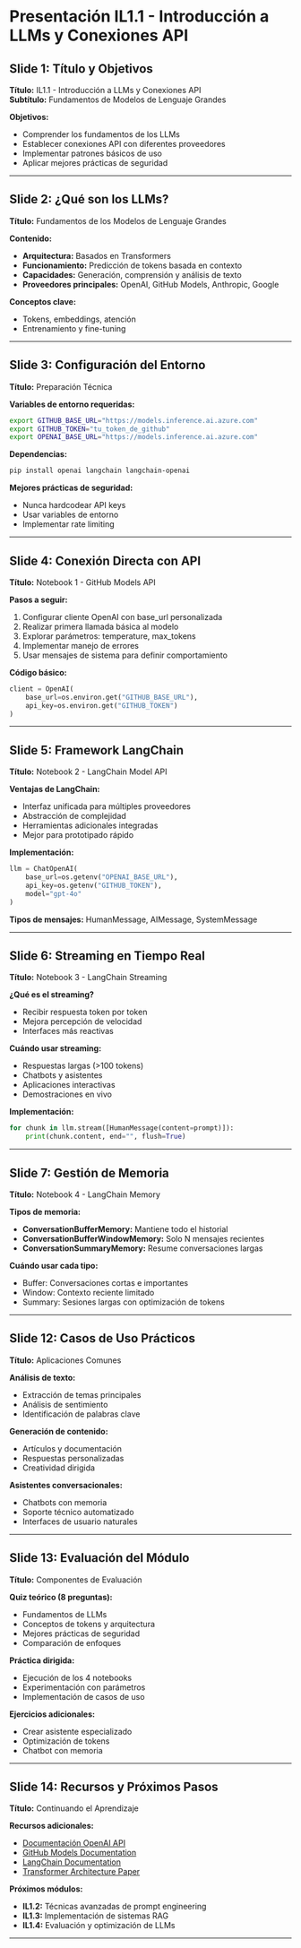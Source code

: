 # Presentación IL1.1 - Introducción a LLMs y Conexiones API

## Slide 1: Título y Objetivos
**Título:** IL1.1 - Introducción a LLMs y Conexiones API  
**Subtítulo:** Fundamentos de Modelos de Lenguaje Grandes

**Objetivos:**
- Comprender los fundamentos de los LLMs
- Establecer conexiones API con diferentes proveedores
- Implementar patrones básicos de uso
- Aplicar mejores prácticas de seguridad

---

## Slide 2: ¿Qué son los LLMs?
**Título:** Fundamentos de los Modelos de Lenguaje Grandes

**Contenido:**
- **Arquitectura:** Basados en Transformers
- **Funcionamiento:** Predicción de tokens basada en contexto
- **Capacidades:** Generación, comprensión y análisis de texto
- **Proveedores principales:** OpenAI, GitHub Models, Anthropic, Google

**Conceptos clave:**
- Tokens, embeddings, atención
- Entrenamiento y fine-tuning

---

## Slide 3: Configuración del Entorno
**Título:** Preparación Técnica

**Variables de entorno requeridas:**
```bash
export GITHUB_BASE_URL="https://models.inference.ai.azure.com"
export GITHUB_TOKEN="tu_token_de_github"
export OPENAI_BASE_URL="https://models.inference.ai.azure.com"
```

**Dependencias:**
```bash
pip install openai langchain langchain-openai
```

**Mejores prácticas de seguridad:**
- Nunca hardcodear API keys
- Usar variables de entorno
- Implementar rate limiting

---

## Slide 4: Conexión Directa con API
**Título:** Notebook 1 - GitHub Models API

**Pasos a seguir:**
1. Configurar cliente OpenAI con base_url personalizada
2. Realizar primera llamada básica al modelo
3. Explorar parámetros: temperature, max_tokens
4. Implementar manejo de errores
5. Usar mensajes de sistema para definir comportamiento

**Código básico:**
```python
client = OpenAI(
    base_url=os.environ.get("GITHUB_BASE_URL"),
    api_key=os.environ.get("GITHUB_TOKEN")
)
```

---

## Slide 5: Framework LangChain
**Título:** Notebook 2 - LangChain Model API

**Ventajas de LangChain:**
- Interfaz unificada para múltiples proveedores
- Abstracción de complejidad
- Herramientas adicionales integradas
- Mejor para prototipado rápido

**Implementación:**
```python
llm = ChatOpenAI(
    base_url=os.getenv("OPENAI_BASE_URL"),
    api_key=os.getenv("GITHUB_TOKEN"),
    model="gpt-4o"
)
```

**Tipos de mensajes:** HumanMessage, AIMessage, SystemMessage

---

## Slide 6: Streaming en Tiempo Real
**Título:** Notebook 3 - LangChain Streaming

**¿Qué es el streaming?**
- Recibir respuesta token por token
- Mejora percepción de velocidad
- Interfaces más reactivas

**Cuándo usar streaming:**
- Respuestas largas (>100 tokens)
- Chatbots y asistentes
- Aplicaciones interactivas
- Demostraciones en vivo

**Implementación:**
```python
for chunk in llm.stream([HumanMessage(content=prompt)]):
    print(chunk.content, end="", flush=True)
```

---

## Slide 7: Gestión de Memoria
**Título:** Notebook 4 - LangChain Memory

**Tipos de memoria:**
- **ConversationBufferMemory:** Mantiene todo el historial
- **ConversationBufferWindowMemory:** Solo N mensajes recientes
- **ConversationSummaryMemory:** Resume conversaciones largas

**Cuándo usar cada tipo:**
- Buffer: Conversaciones cortas e importantes
- Window: Contexto reciente limitado
- Summary: Sesiones largas con optimización de tokens

---

## Slide 12: Casos de Uso Prácticos
**Título:** Aplicaciones Comunes

**Análisis de texto:**
- Extracción de temas principales
- Análisis de sentimiento
- Identificación de palabras clave

**Generación de contenido:**
- Artículos y documentación
- Respuestas personalizadas
- Creatividad dirigida

**Asistentes conversacionales:**
- Chatbots con memoria
- Soporte técnico automatizado
- Interfaces de usuario naturales

---

## Slide 13: Evaluación del Módulo
**Título:** Componentes de Evaluación

**Quiz teórico (8 preguntas):**
- Fundamentos de LLMs
- Conceptos de tokens y arquitectura
- Mejores prácticas de seguridad
- Comparación de enfoques

**Práctica dirigida:**
- Ejecución de los 4 notebooks
- Experimentación con parámetros
- Implementación de casos de uso

**Ejercicios adicionales:**
- Crear asistente especializado
- Optimización de tokens
- Chatbot con memoria

---

## Slide 14: Recursos y Próximos Pasos
**Título:** Continuando el Aprendizaje

**Recursos adicionales:**
- [Documentación OpenAI API](https://platform.openai.com/docs)
- [GitHub Models Documentation](https://docs.github.com/en/github-models)
- [LangChain Documentation](https://python.langchain.com/docs/)
- [Transformer Architecture Paper](https://arxiv.org/abs/1706.03762)

**Próximos módulos:**
- **IL1.2:** Técnicas avanzadas de prompt engineering
- **IL1.3:** Implementación de sistemas RAG
- **IL1.4:** Evaluación y optimización de LLMs

---